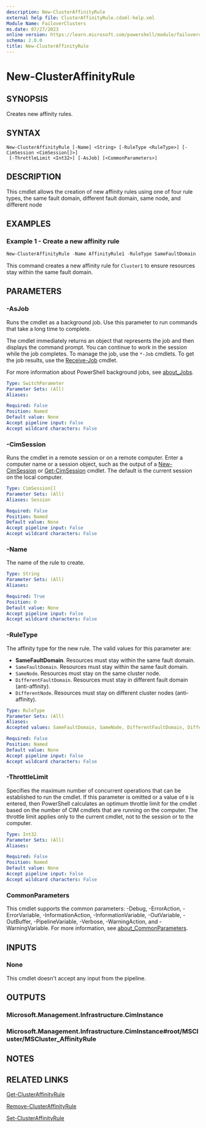 ```yaml
---
description: New-ClusterAffinityRule
external help file: ClusterAffinityRule.cdxml-help.xml
Module Name: FailoverClusters
ms.date: 07/27/2023
online version: https://learn.microsoft.com/powershell/module/failoverclusters/new-clusteraffinityrule?view=windowsserver2022-ps&wt.mc_id=ps-gethelp
schema: 2.0.0
title: New-ClusterAffinityRule
---
```


# New-ClusterAffinityRule

## SYNOPSIS
Creates new affinity rules.

## SYNTAX

```
New-ClusterAffinityRule [-Name] <String> [-RuleType <RuleType>] [-CimSession <CimSession[]>]
 [-ThrottleLimit <Int32>] [-AsJob] [<CommonParameters>]
```

## DESCRIPTION

This cmdlet allows the creation of new affinity rules using one of four rule types, the same fault
domain, different fault domain, same node, and different node

## EXAMPLES

### Example 1 - Create a new affinity rule

```powershell
New-ClusterAffinityRule -Name AffinityRule1 -RuleType SameFaultDomain -Cluster Cluster1
```

This command creates a new affinity rule for `Cluster1` to ensure resources stay within the same
fault domain.

## PARAMETERS

### -AsJob

Runs the cmdlet as a background job. Use this parameter to run commands that take a long time to
complete.

The cmdlet immediately returns an object that represents the job and then displays the command
prompt. You can continue to work in the session while the job completes. To manage the job, use the
`*-Job` cmdlets. To get the job results, use the
[Receive-Job](https://go.microsoft.com/fwlink/?LinkID=113372) cmdlet.

For more information about PowerShell background jobs, see
[about_Jobs](https://go.microsoft.com/fwlink/?LinkID=113251).

```yaml
Type: SwitchParameter
Parameter Sets: (All)
Aliases:

Required: False
Position: Named
Default value: None
Accept pipeline input: False
Accept wildcard characters: False
```

### -CimSession

Runs the cmdlet in a remote session or on a remote computer. Enter a computer name or a session
object, such as the output of a [New-CimSession](https://go.microsoft.com/fwlink/p/?LinkId=227967)
or [Get-CimSession](https://go.microsoft.com/fwlink/p/?LinkId=227966) cmdlet. The default is the
current session on the local computer.

```yaml
Type: CimSession[]
Parameter Sets: (All)
Aliases: Session

Required: False
Position: Named
Default value: None
Accept pipeline input: False
Accept wildcard characters: False
```

### -Name

The name of the rule to create.

```yaml
Type: String
Parameter Sets: (All)
Aliases:

Required: True
Position: 0
Default value: None
Accept pipeline input: False
Accept wildcard characters: False
```

### -RuleType

The affinity type for the new rule. The valid values for this parameter are:

- **SameFaultDomain**. Resources must stay within the same fault domain.
- `SameFaultDomain`. Resources must stay within the same fault domain.
- `SameNode`. Resources must stay on the same cluster node.
- `DifferentFaultDomain`. Resources must stay in different fault domain (anti-affinity).
- `DifferentNode`. Resources must stay on different cluster nodes (anti-affinity).

```yaml
Type: RuleType
Parameter Sets: (All)
Aliases:
Accepted values: SameFaultDomain, SameNode, DifferentFaultDomain, DifferentNode

Required: False
Position: Named
Default value: None
Accept pipeline input: False
Accept wildcard characters: False
```

### -ThrottleLimit

Specifies the maximum number of concurrent operations that can be established to run the cmdlet. If
this parameter is omitted or a value of `0` is entered, then PowerShell calculates an optimum
throttle limit for the cmdlet based on the number of CIM cmdlets that are running on the computer.
The throttle limit applies only to the current cmdlet, not to the session or to the computer.

```yaml
Type: Int32
Parameter Sets: (All)
Aliases:

Required: False
Position: Named
Default value: None
Accept pipeline input: False
Accept wildcard characters: False
```

### CommonParameters

This cmdlet supports the common parameters: -Debug, -ErrorAction, -ErrorVariable,
-InformationAction, -InformationVariable, -OutVariable, -OutBuffer, -PipelineVariable, -Verbose,
-WarningAction, and -WarningVariable. For more information, see
[about_CommonParameters](http://go.microsoft.com/fwlink/?LinkID=113216).

## INPUTS

### None

This cmdlet doesn't accept any input from the pipeline.

## OUTPUTS

### Microsoft.Management.Infrastructure.CimInstance

### Microsoft.Management.Infrastructure.CimInstance#root/MSCluster/MSCluster_AffinityRule

## NOTES

## RELATED LINKS

[Get-ClusterAffinityRule](Get-ClusterAffinityRule.md)

[Remove-ClusterAffinityRule](Remove-ClusterAffinityRule.md)

[Set-ClusterAffinityRule](Set-ClusterAffinityRule.md)
